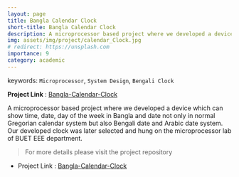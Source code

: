 ```yaml
---
layout: page
title: Bangla Calendar Clock
short-title: Bangla Calendar Clock
description: A microprocessor based project where we developed a device which can show time, date, day of the week in Bangla.
img: assets/img/project/calendar_Clock.jpg
# redirect: https://unsplash.com
importance: 9
category: academic
---
```

keywords: `Microprocessor`, `System Design`, `Bengali Clock`

**Project Link** : [Bangla-Calendar-Clock](https://github.com/VirusProton/Bangla-Calendar-Clock)

A microprocessor based project where we developed a device which can show time, date, day of the week in Bangla and date not only in normal Gregorian calendar system but also Bengali date and Arabic date system. Our developed clock was later selected and hung on the microprocessor lab of BUET EEE department.


> For more details please visit the project repository <br>

- Project Link : [Bangla-Calendar-Clock](https://github.com/VirusProton/Bangla-Calendar-Clock)
